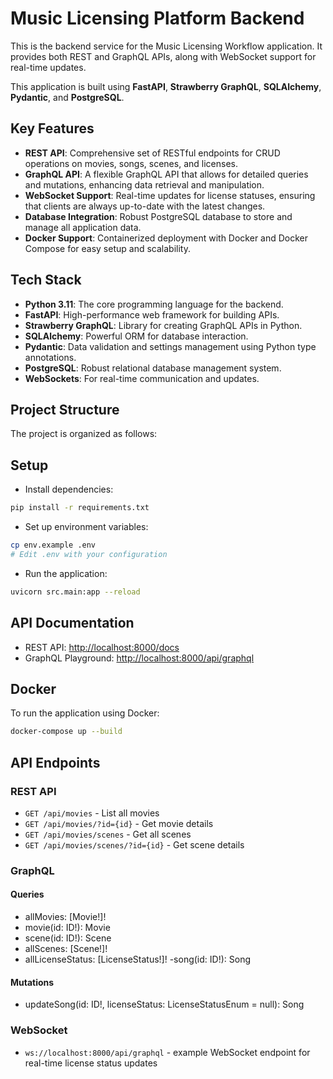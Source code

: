 
# Music Licensing Platform Backend

This is the backend service for the Music Licensing Workflow application. It provides both REST and GraphQL APIs, along with WebSocket support for real-time updates.

This application is built using **FastAPI**, **Strawberry GraphQL**, **SQLAlchemy**, **Pydantic**, and **PostgreSQL**.

## Key Features

* **REST API**: Comprehensive set of RESTful endpoints for CRUD operations on movies, songs, scenes, and licenses.
* **GraphQL API**: A flexible GraphQL API that allows for detailed queries and mutations, enhancing data retrieval and manipulation.
* **WebSocket Support**: Real-time updates for license statuses, ensuring that clients are always up-to-date with the latest changes.
* **Database Integration**: Robust PostgreSQL database to store and manage all application data.
* **Docker Support**: Containerized deployment with Docker and Docker Compose for easy setup and scalability.

## Tech Stack

* **Python 3.11**: The core programming language for the backend.
* **FastAPI**: High-performance web framework for building APIs.
* **Strawberry GraphQL**: Library for creating GraphQL APIs in Python.
* **SQLAlchemy**: Powerful ORM for database interaction.
* **Pydantic**: Data validation and settings management using Python type annotations.
* **PostgreSQL**: Robust relational database management system.
* **WebSockets**: For real-time communication and updates.

## Project Structure

The project is organized as follows:

## Setup

- Install dependencies:

```bash
pip install -r requirements.txt
```

- Set up environment variables:

```bash
cp env.example .env
# Edit .env with your configuration
```

- Run the application:

```bash
uvicorn src.main:app --reload
```

## API Documentation

- REST API: <http://localhost:8000/docs>
- GraphQL Playground: <http://localhost:8000/api/graphql>

## Docker

To run the application using Docker:

```bash
docker-compose up --build
```

## API Endpoints

### REST API

- `GET /api/movies` - List all movies
- `GET /api/movies/?id={id}` - Get movie details
- `GET /api/movies/scenes` - Get all scenes
- `GET /api/movies/scenes/?id={id}` - Get scene details

### GraphQL

#### Queries

- allMovies: [Movie!]!
- movie(id: ID!): Movie
- scene(id: ID!): Scene
- allScenes: [Scene!]!
- allLicenseStatus: [LicenseStatus!]!
 -song(id: ID!): Song

#### Mutations

- updateSong(id: ID!, licenseStatus: LicenseStatusEnum = null): Song

### WebSocket

- `ws://localhost:8000/api/graphql` - example WebSocket endpoint for real-time license status updates
